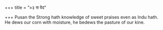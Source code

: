 +++
title = "०३ स वेद"

+++
Pusan the Strong hath knowledge of sweet praises even as Indu hath.  
     He dews our corn with moisture, he bedews the pasture of our kine.